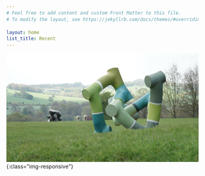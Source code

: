 ```yaml
---
# Feel free to add content and custom Front Matter to this file.
# To modify the layout, see https://jekyllrb.com/docs/themes/#overriding-theme-defaults

layout: home
list_title: Recent
---
```

![Components4 Sculpture at Yorkshire Sculpture Park](/assets/img/YSP-Montage.jpg){:class="img-responsive"}
